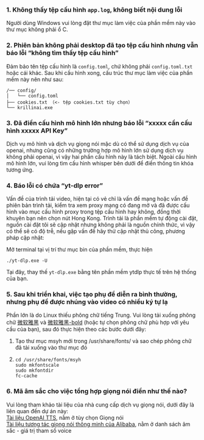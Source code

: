 ### 1. Không thấy tệp cấu hình `app.log`, không biết nội dung lỗi
Người dùng Windows vui lòng đặt thư mục làm việc của phần mềm này vào thư mục không phải ổ C.

### 2. Phiên bản không phải desktop đã tạo tệp cấu hình nhưng vẫn báo lỗi “không tìm thấy tệp cấu hình”
Đảm bảo tên tệp cấu hình là `config.toml`, chứ không phải `config.toml.txt` hoặc cái khác.
Sau khi cấu hình xong, cấu trúc thư mục làm việc của phần mềm này nên như sau:
```
/── config/
│   └── config.toml
├── cookies.txt （<- tệp cookies.txt tùy chọn）
└── krillinai.exe
```

### 3. Đã điền cấu hình mô hình lớn nhưng báo lỗi “xxxxx cần cấu hình xxxxx API Key”
Dịch vụ mô hình và dịch vụ giọng nói mặc dù có thể sử dụng dịch vụ của openai, nhưng cũng có những trường hợp mô hình lớn sử dụng dịch vụ không phải openai, vì vậy hai phần cấu hình này là tách biệt. Ngoài cấu hình mô hình lớn, vui lòng tìm cấu hình whisper bên dưới để điền thông tin khóa tương ứng.

### 4. Báo lỗi có chứa “yt-dlp error”
Vấn đề của trình tải video, hiện tại có vẻ chỉ là vấn đề mạng hoặc vấn đề phiên bản trình tải, kiểm tra xem proxy mạng có đang mở và đã được cấu hình vào mục cấu hình proxy trong tệp cấu hình hay không, đồng thời khuyên bạn nên chọn nút Hong Kong. Trình tải là phần mềm tự động cài đặt, nguồn cài đặt tôi sẽ cập nhật nhưng không phải là nguồn chính thức, vì vậy có thể sẽ có độ trễ, nếu gặp vấn đề hãy thử cập nhật thủ công, phương pháp cập nhật:

Mở terminal tại vị trí thư mục bin của phần mềm, thực hiện
```
./yt-dlp.exe -U
```
Tại đây, thay thế `yt-dlp.exe` bằng tên phần mềm ytdlp thực tế trên hệ thống của bạn.

### 5. Sau khi triển khai, việc tạo phụ đề diễn ra bình thường, nhưng phụ đề được nhúng vào video có nhiều ký tự lạ
Phần lớn là do Linux thiếu phông chữ tiếng Trung. Vui lòng tải xuống phông chữ [微软雅黑](https://modelscope.cn/models/Maranello/KrillinAI_dependency_cn/resolve/master/%E5%AD%97%E4%BD%93/msyh.ttc) và [微软雅黑-bold](https://modelscope.cn/models/Maranello/KrillinAI_dependency_cn/resolve/master/%E5%AD%97%E4%BD%93/msyhbd.ttc) (hoặc tự chọn phông chữ phù hợp với yêu cầu của bạn), sau đó thực hiện theo các bước dưới đây:
1. Tạo thư mục msyh mới trong /usr/share/fonts/ và sao chép phông chữ đã tải xuống vào thư mục đó
2. 
    ```
    cd /usr/share/fonts/msyh
    sudo mkfontscale
    sudo mkfontdir
    fc-cache
    ```

### 6. Mã âm sắc cho việc tổng hợp giọng nói điền như thế nào?
Vui lòng tham khảo tài liệu của nhà cung cấp dịch vụ giọng nói, dưới đây là liên quan đến dự án này:  
[Tài liệu OpenAI TTS](https://platform.openai.com/docs/guides/text-to-speech/api-reference), nằm ở tùy chọn Giọng nói  
[Tài liệu tương tác giọng nói thông minh của Alibaba](https://help.aliyun.com/zh/isi/developer-reference/overview-of-speech-synthesis), nằm ở danh sách âm sắc - giá trị tham số voice